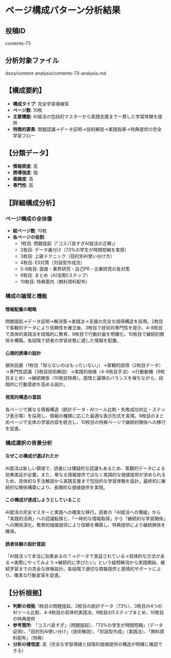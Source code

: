 # ページ構成パターン分析結果

## 投稿ID
contents-73

## 分析対象ファイル
docs/content-analysis/contents-73-analysis.md

## 【構成要約】
- **構成タイプ**: 完全学習導線型
- **ページ数**: 10枚
- **主要機能**: AI就活の包括的マスターから実践支援まで一貫した学習体験を提供
- **特徴的要素**: 問題認識→データ証明→技術解説→実践指導→特典提供の完全学習フロー

## 【分類データ】
- **情報密度**: 高
- **誘導強度**: 強
- **複雑度**: 高
- **専門性**: 高

## 【詳細構成分析】

### ページ構成の全体像
- **総ページ数**: 10枚
- **各ページの役割**:
  - 1枚目: 問題提起（「コスパ良すぎAI就活の正解」）
  - 2枚目: データ裏付け（73%の学生が時間短縮を実感）
  - 3枚目: 上級テクニック（目的別AI使い分け方）
  - 4枚目: ES対策（対話型作成法）
  - 5-8枚目: 面接・業界研究・自己PR・企業研究の各対策
  - 9枚目: まとめ（AI活用5ステップ）
  - 10枚目: 特典案内（無料資料配布）

### 構成の論理と機能

#### 情報配置の戦略
問題提起→データ証明→解決策→実践法→支援の完全な説得構造を採用。2枚目で客観的データにより信頼性を確立後、3枚目で技術的専門性を提示、4-8枚目で具体的実践法を段階的に教育、9枚目で行動計画を明確化、10枚目で継続的関係を構築。各段階で読者の学習状態に適した情報を配置。

#### 心理的誘導の設計
損失回避（1枚目「知らないのはもったいない」）→客観的説得（2枚目データ）→専門性認識（3枚目技術解説）→実践的価値（4-8枚目手法）→行動動機（9枚目まとめ）→継続関係（10枚目特典）。感情と論理のバランスを保ちながら、段階的に行動意欲を高める設計。

#### 視覚的構造の意図
各ページで異なる情報構造（統計データ・AIツール比較・失敗成功対比・ステップ表示等）を採用し、情報の種類に応じた最適な表示形式を実現。9枚目のまとめページで全体の学習内容を統合し、10枚目の特典ページで継続的関係への移行を促進。

### 構成選択の背景分析

#### なぜこの構成が選ばれたか
AI就活は新しい領域で、読者には懐疑的な認識もあるため、客観的データによる効果実証が必要。また、単なる情報提供ではなく実践的な価値提供が求められるため、具体的な手法解説から実践支援まで包括的な学習体験を設計。最終的に継続的な関係構築により、長期的な価値提供を実現。

#### この構成が達成しようとしていること
AI就活の完全マスターと実践への確実な移行。読者の「AI就活への懐疑」から「実践的活用」への認識転換と、「一時的な情報取得」から「継続的な学習関係」への関係深化。教育的価値提供により信頼を構築し、特典提供により継続関係を確保。

#### 読者体験の設計意図
「AI就活って本当に効果あるの？→データで実証されている→具体的な方法がある→実際にやってみよう→継続的に学びたい」という疑問解消から実践開始、継続学習までの完全な体験設計。各段階で適切な情報提供と感情的サポートにより、確実な行動変容を促進。

## 【分析根拠】
- **判断の根拠**: 1枚目の問題提起、2枚目の統計データ（73%）、3枚目の4つのAIツール比較、4-8枚目の具体的実践法、9枚目の5ステップまとめ、10枚目の特典提供
- **参考箇所**: 「コスパ良すぎ」（問題提起）、「73%の学生が時間短縮」（データ証明）、「目的別AI使い分け」（技術解説）、「対話型作成」（実践法）、「無料資料配布」（特典）
- **分析の確信度**: 高（完全な学習導線と段階的価値提供の構造が明確に確認できる）